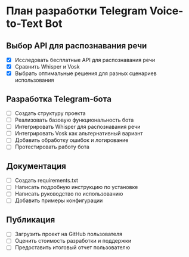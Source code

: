 # План разработки Telegram Voice-to-Text Bot

## Выбор API для распознавания речи
- [x] Исследовать бесплатные API для распознавания речи
- [x] Сравнить Whisper и Vosk
- [x] Выбрать оптимальные решения для разных сценариев использования

## Разработка Telegram-бота
- [ ] Создать структуру проекта
- [ ] Реализовать базовую функциональность бота
- [ ] Интегрировать Whisper для распознавания речи
- [ ] Интегрировать Vosk как альтернативный вариант
- [ ] Добавить обработку ошибок и логирование
- [ ] Протестировать работу бота

## Документация
- [ ] Создать requirements.txt
- [ ] Написать подробную инструкцию по установке
- [ ] Написать руководство по использованию
- [ ] Добавить примеры конфигурации

## Публикация
- [ ] Загрузить проект на GitHub пользователя
- [ ] Оценить стоимость разработки и поддержки
- [ ] Предоставить итоговый отчет пользователю
